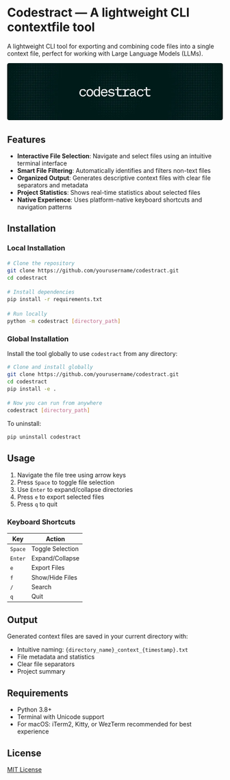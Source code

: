 # Codestract — A lightweight CLI contextfile tool

A lightweight CLI tool for exporting and combining code files into a single context file, perfect for working with Large Language Models (LLMs).

<div align="center">
  <img src="/assets/image.webp" alt="codestract-banner" width="1280"/>
</div>

## Features

- **Interactive File Selection**: Navigate and select files using an intuitive terminal interface
- **Smart File Filtering**: Automatically identifies and filters non-text files
- **Organized Output**: Generates descriptive context files with clear file separators and metadata
- **Project Statistics**: Shows real-time statistics about selected files
- **Native Experience**: Uses platform-native keyboard shortcuts and navigation patterns

## Installation

### Local Installation

```bash
# Clone the repository
git clone https://github.com/yourusername/codestract.git
cd codestract

# Install dependencies
pip install -r requirements.txt

# Run locally
python -m codestract [directory_path]
```

### Global Installation

Install the tool globally to use `codestract` from any directory:

```bash
# Clone and install globally
git clone https://github.com/yourusername/codestract.git
cd codestract
pip install -e .

# Now you can run from anywhere
codestract [directory_path]
```

To uninstall:

```bash
pip uninstall codestract
```

## Usage

1. Navigate the file tree using arrow keys
2. Press `Space` to toggle file selection
3. Use `Enter` to expand/collapse directories
4. Press `e` to export selected files
5. Press `q` to quit

### Keyboard Shortcuts

| Key | Action |
|-----|--------|
| `Space` | Toggle Selection |
| `Enter` | Expand/Collapse |
| `e` | Export Files |
| `f` | Show/Hide Files |
| `/` | Search |
| `q` | Quit |

## Output

Generated context files are saved in your current directory with:

- Intuitive naming: `{directory_name}_context_{timestamp}.txt`
- File metadata and statistics
- Clear file separators
- Project summary

## Requirements

- Python 3.8+
- Terminal with Unicode support
- For macOS: iTerm2, Kitty, or WezTerm recommended for best experience

## License

[MIT License](LICENSE)
